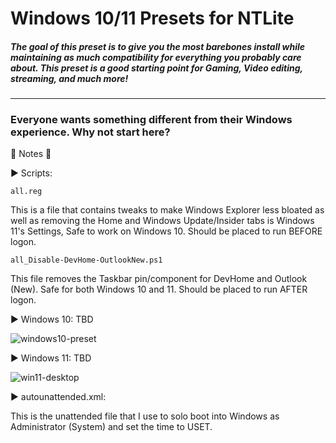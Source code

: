 <h1>Windows 10/11 Presets for NTLite</h1>
<h5>The goal of this preset is to give you the most barebones install while maintaining as much compatibility for everything you probably care about. This preset is a good starting point for Gaming, Video editing, streaming, and much more!</h5><hr>
<h3>Everyone wants something different from their Windows experience. Why not start here?</h3>

🔴 Notes 🔴

▶ Scripts:

`all.reg`

This is a file that contains tweaks to make Windows Explorer less bloated as well as removing the Home and Windows Update/Insider tabs is Windows 11's Settings, Safe to work on Windows 10. Should be placed to run BEFORE logon.

`all_Disable-DevHome-OutlookNew.ps1`

This file removes the Taskbar pin/component for DevHome and Outlook (New). Safe for both Windows 10 and 11. Should be placed to run AFTER logon.
  
▶ Windows 10: TBD

![windows10-preset](https://github.com/user-attachments/assets/cc6ef5fb-0b9f-4dce-b6d0-f0fba1a3a8d8)


▶ Windows 11: TBD

![win11-desktop](https://github.com/user-attachments/assets/52402e6d-e9b5-4d22-b760-82552d13371e)


▶ autounattended.xml:

  This is the unattended file that I use to solo boot into Windows as Administrator (System) and set the time to USET.
